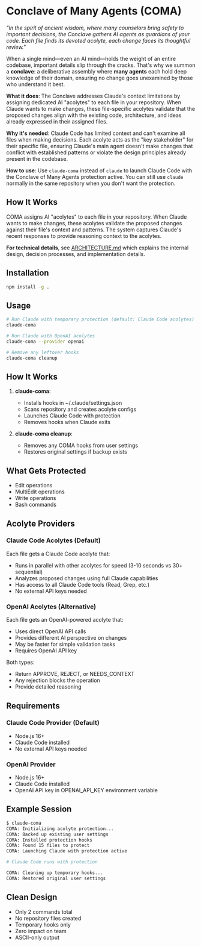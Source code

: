 # Conclave of Many Agents (COMA)

*"In the spirit of ancient wisdom, where many counselors bring safety to important decisions, the Conclave gathers AI agents as guardians of your code. Each file finds its devoted acolyte, each change faces its thoughtful review."*

When a single mind—even an AI mind—holds the weight of an entire codebase, important details slip through the cracks. That's why we summon a **conclave**: a deliberative assembly where **many agents** each hold deep knowledge of their domain, ensuring no change goes unexamined by those who understand it best.

**What it does**: The Conclave addresses Claude's context limitations by assigning dedicated AI "acolytes" to each file in your repository. When Claude wants to make changes, these file-specific acolytes validate that the proposed changes align with the existing code, architecture, and ideas already expressed in their assigned files.

**Why it's needed**: Claude Code has limited context and can't examine all files when making decisions. Each acolyte acts as the "key stakeholder" for their specific file, ensuring Claude's main agent doesn't make changes that conflict with established patterns or violate the design principles already present in the codebase.

**How to use**: Use `claude-coma` instead of `claude` to launch Claude Code with the Conclave of Many Agents protection active. You can still use `claude` normally in the same repository when you don't want the protection.

## How It Works

COMA assigns AI "acolytes" to each file in your repository. When Claude wants to make changes, these acolytes validate the proposed changes against their file's context and patterns. The system captures Claude's recent responses to provide reasoning context to the acolytes.

**For technical details**, see [ARCHITECTURE.md](ARCHITECTURE.md) which explains the internal design, decision processes, and implementation details.

## Installation

```bash
npm install -g .
```

## Usage

```bash
# Run Claude with temporary protection (default: Claude Code acolytes)
claude-coma

# Run Claude with OpenAI acolytes
claude-coma --provider openai

# Remove any leftover hooks
claude-coma cleanup
```

## How It Works

1. **claude-coma**:
   - Installs hooks in ~/.claude/settings.json
   - Scans repository and creates acolyte configs
   - Launches Claude Code with protection
   - Removes hooks when Claude exits

2. **claude-coma cleanup**:
   - Removes any COMA hooks from user settings
   - Restores original settings if backup exists

## What Gets Protected

- Edit operations
- MultiEdit operations
- Write operations
- Bash commands

## Acolyte Providers

### Claude Code Acolytes (Default)
Each file gets a Claude Code acolyte that:
- Runs in parallel with other acolytes for speed (3-10 seconds vs 30+ sequential)
- Analyzes proposed changes using full Claude capabilities
- Has access to all Claude Code tools (Read, Grep, etc.)
- No external API keys needed

### OpenAI Acolytes (Alternative)
Each file gets an OpenAI-powered acolyte that:
- Uses direct OpenAI API calls
- Provides different AI perspective on changes
- May be faster for simple validation tasks
- Requires OpenAI API key

Both types:
- Return APPROVE, REJECT, or NEEDS_CONTEXT
- Any rejection blocks the operation
- Provide detailed reasoning

## Requirements

### Claude Code Provider (Default)
- Node.js 16+
- Claude Code installed
- No external API keys needed

### OpenAI Provider
- Node.js 16+
- Claude Code installed
- OpenAI API key in OPENAI_API_KEY environment variable

## Example Session

```bash
$ claude-coma
COMA: Initializing acolyte protection...
COMA: Backed up existing user settings
COMA: Installed protection hooks
COMA: Found 15 files to protect
COMA: Launching Claude with protection active

# Claude Code runs with protection

COMA: Cleaning up temporary hooks...
COMA: Restored original user settings
```

## Clean Design

- Only 2 commands total
- No repository files created
- Temporary hooks only
- Zero impact on team
- ASCII-only output